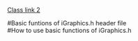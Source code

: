 [Class link 2](https://drive.google.com/file/d/1351oLxSID4ZmpfzwsLLqDn1V4xeguHvE/view?usp=drive_link)

#Basic funtions of iGraphics.h header file <br>
#How to use basic functions of iGraphics.h
